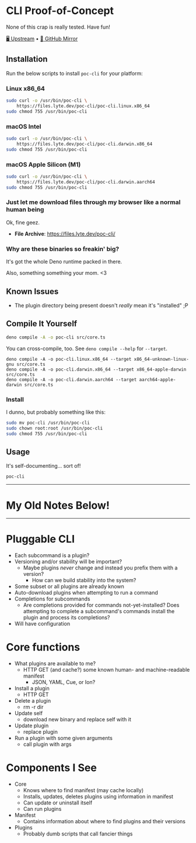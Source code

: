 # CLI Proof-of-Concept

None of this crap is really tested. Have fun!

[🖥️ Upstream][upstream] • [🐙 GitHub Mirror][github]

## Installation

Run the below scripts to install `poc-cli` for your platform:

### Linux x86_64

```sh
sudo curl -o /usr/bin/poc-cli \
	https://files.lyte.dev/poc-cli/poc-cli.linux.x86_64
sudo chmod 755 /usr/bin/poc-cli
```

### macOS Intel

```sh
sudo curl -o /usr/bin/poc-cli \
	https://files.lyte.dev/poc-cli/poc-cli.darwin.x86_64
sudo chmod 755 /usr/bin/poc-cli
```

### macOS Apple Silicon (M1)

```sh
sudo curl -o /usr/bin/poc-cli \
	https://files.lyte.dev/poc-cli/poc-cli.darwin.aarch64
sudo chmod 755 /usr/bin/poc-cli
```

### Just let me download files through my browser like a normal human being

Ok, fine geez.

- **File Archive**: https://files.lyte.dev/poc-cli/

### Why are these binaries so freakin' big?

It's got the whole Deno runtime packed in there.

Also, something something your mom. <3

## Known Issues

- The plugin directory being present doesn't _really_ mean it's "installed" ;P

## Compile It Yourself

```sh
deno compile -A -o poc-cli src/core.ts
```

You can cross-compile, too. See `deno compile --help` for `--target`.

```
deno compile -A -o poc-cli.linux.x86_64 --target x86_64-unknown-linux-gnu src/core.ts
deno compile -A -o poc-cli.darwin.x86_64 --target x86_64-apple-darwin src/core.ts
deno compile -A -o poc-cli.darwin.aarch64 --target aarch64-apple-darwin src/core.ts
```

### Install

I dunno, but probably something like this:

```sh
sudo mv poc-cli /usr/bin/poc-cli
sudo chown root:root /usr/bin/poc-cli
sudo chmod 755 /usr/bin/poc-cli
```

## Usage

It's self-documenting... sort of!

```
poc-cli
```

-----

# My Old Notes Below!

-----

# Pluggable CLI

- Each subcommand is a plugin?
- Versioning and/or stability will be important?
	- Maybe plugins _never_ change and instead you prefix them with a version?
		- How can we build stability into the system?
- Some subset or all plugins are already known
- Auto-download plugins when attempting to run a command
- Completions for subcommands
	- Are completions provided for commands not-yet-installed? Does attempting to
		complete a subcommand's commands install the plugin and process its
		completions?
- Will have configuration

# Core functions

- What plugins are available to me?
	- HTTP GET (and cache?) some known human- and machine-readable manifest
		- JSON, YAML, Cue, or Ion?
- Install a plugin
	- HTTP GET
- Delete a plugin
	- rm -r dir
- Update self
	- download new binary and replace self with it
- Update plugin
	- replace plugin
- Run a plugin with some given arguments
	- call plugin with args

# Components I See

- Core
	- Knows where to find manifest (may cache locally)
	- Installs, updates, deletes plugins using information in manifest
	- Can update or uninstall itself
	- Can run plugins
- Manifest
	- Contains information about where to find plugins and their versions
- Plugins
	- Probably dumb scripts that call fancier things

[upstream]: https://git.lyte.dev/lytedev/pluggable-cli-deno
[github]: https://github.com/lytedev/pluggable-cli-deno
